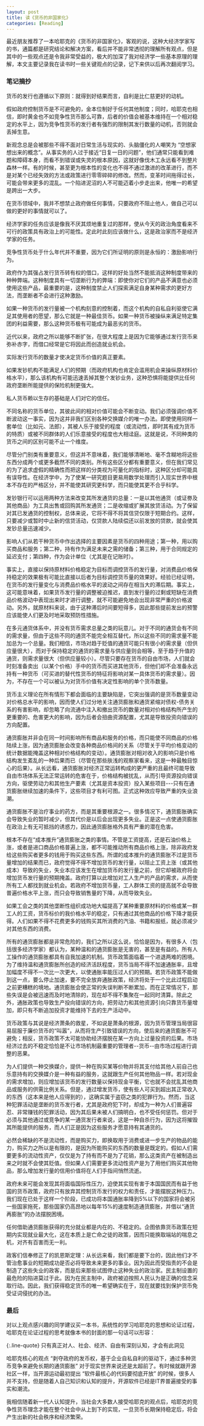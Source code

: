 ```yaml
---
layout: post
title: 读《货币的非国家化》
categories: [Reading]
---
```


最近朋友推荐了一本哈耶克的《货币的非国家化》，客观的说，这种大经济学家写的书，通篇都是研究结论和解决方案，看后并不能非常透彻的理解所有观点，但是其中的一些观点还是令我非常受益的，极大的加深了我对经济学一些基本原理的理解，本文主要记录我在读书时一些关键观点的记录，记下来供以后再次翻阅学习。

### 笔记摘抄
货币的发行也遵循以下原则：就得到好结果而言，自利是比仁慈更好的动机。

假如政府控制货币是不可避免的，金本位制好于任何其他制度；同时，哈耶克也相信，即时黄金也不如竞争性货币那么可靠，后者的价值会被基本维持在一个相对稳定的水平上，因为竞争性货币的发行者有强烈的限制其发行数量的动机，否则就会丢掉生意。

新观念总是会被那些不得不面对日常生活与现实的、头脑僵化的人嘲笑为 “空想家想出来的概念”。从事实务的人过于接近“日复一日的问题”，他们通常只能看到难题和障碍本身，而看不到错误或失灵的根本原因，这就好像伐木工永远看不到整片森林一样。有的时候，甚至更为根本性的变化也不得不通过激进的改革进行，而不是对某个已经失效的方法或政策进行零零碎碎的修改。然而，变革时间拖得过长，可能会带来更多的混乱。一个陷进泥沼的人不可能迈着小步走出来，他唯一的希望是跨出一大步。

在货币领域中，我并不想禁止政府做任何事情，只要政府不阻止他人，做自己可以做的更好的事情就可以了。

经济学家的任务应该是像我不厌其烦地重复过的那样，使从今天的政治角度看来不可行的政策具有政治上的可能性。定此时此刻应该做什么，这是政治家而不是经济学家的任务。

竞争性货币处于什么年代并不重要，因为它们所证明的原则是永恒的：激励影响行为。

政府作为其强占发行货币转有权的借口，这样的好处当然不能抵消这种制度带来的种种弊端。这种制度具有一切垄断行为的弊端：即使你对它们的产品不满意也必须使用这些产品，最重要的是，这种制度禁止人们探索满足自身某种需求的更好方法，而垄断者不会进行这种激励。

如果一种货币的发行量被一个机构刻意的控制着，而这个机构的自私自利驱使它满足其使用者的愿望，那么它就是一种最佳货币。如果一种货币被操纵来满足特定集团的利益需要，那么这种货币极有可能成为最恶劣的货币。

近代以来，政府之所以能够不断扩张，在很大程度上是因为它能够通过发行货币来弥补赤字，而借口经常是它将因此而创造就业机会。

实际发行货币的数量才使决定货币价值的真正要素。

如果发钞机构不能满足人们的预期（而政府机构也肯定会滥用机会来操纵原材料价格水平），那么该机构有可能迅速丢掉其整个发钞业务，这种恐惧将能提供比任何政府垄断所能提供的保险机制更强大。

私人货币赖以生存的基础是人们对它的信任。

不同名称的货币单位，其彼此间的相对价值可能会不断变动。我们必须强调价值不断波动这一事实，因为这并非我们区别各种交换媒介的唯一办法。即使使用同样一套单位（比如元、法郎），其被人乐于接受的程度（或流动性，即时其有成为货币的特质）或被不同群体的人们乐意接受的程度也大相迳庭。这就是说，不同种类的货币之间的区别可能不止一个维度。

尽管分门别类有重要意义，但这并不意味着，我们能够清晰地、毫不含糊地将这些东西分成两个或更多截然不同的类别。所有这些区分都有重要意义，但在我们常见的为了追求虚假的精确性而把这样的分类视为可量化的指标时，这种区分却可能具有误导性。在经济学中，为了使某一研究题目更易用数学处理而引入现实世界中根本不存在的严格区分，并不能使其研究更科学，而只能使其更不合乎科学。

发钞银行可以运用两种方法来改变其所发通货的总量：一是以其他通货（或证劵及其他商品）为工具出售或回购其所发通货；二是收缩或扩展其放贷活动。为了保留对其已发通货的控制权，总体来说，它将不得不将其信贷仅限于短期合约。这样，只要减少或暂时中止新的信贷活动，仅贷款人陆续偿还以前发放的贷款，就会使其发钞总量迅速减少。

影响人们从若干种货币中作出选择的主要因素是货币的四种用途；第一种，用以购买商品和服务；第二种，持有作为满足未来之需的储备；第三种，用于合同规定的延迟支付；第四种，作为会计单位（尤其是在记账时）。

事实上，直接以保持原材料价格稳定为目标而调控货币的发行量，对消费品价格保持稳定的效果极有可能比直接以后者为目标调控货币量的效果好。经验已经证明，在货币的发行量变化与消费品价格水平的波动之间存在相当大的滞后期。事实上，这可能意味着，如果货币发行量的调整被迫推迟，直到发行量的过剩或短缺在消费品价格波动中表现出来时才进行调整，就不可能避免地会出现非常严重的价格波动。另外，就原材料来说，由于这种滞后时间要短得多，因此那些提前发出的预警应该能使人们更及时地采取预防性措施。

在多元通货体系中，并没有货币需求总量之类的玩意儿。对于不同的通货会有不同的需求量，但由于这些不同的通货不能完全相互替代，所以这些不同的需求量不能加总为一个总量。我们相信，市场对趋于贬值的通货可能只有很小的需求量（但供应量很大），而对于保持稳定的通货的需求量与供应量则会相等，至于趋于升值的通货，则需求量很大（但供应量较小）。尽管只要存在货币的自由市场，人们就会时刻准备卖出（以某个价格）手中的货币而买进其他货币，但他们却不会准备永远持有一种货币（可买进的替代性货币的特征将影响对某一具体货币的需求量）。因为，不存在一个可以被认为对货币价值有决定性影响的单个货币数量。

货币主义理论在所有情形下都会面临的主要缺陷是，它突出强调的是货币数量变动对价格总水平的影响，因而使人们过分地关注通货膨胀和通货紧缩对债权-债务关系的有害影响，却忽略了向流通中注入和撤出货币的数量对相对价格结构所产生的更重要的、危害更大的影响，因为后者会扭曲资源配置，尤其是导致投资向错误的方向配置。

通货膨胀并非会在同一时间影响所有商品和服务的价格，而只能使不同商品的价格陆续上涨，因为通货膨胀会改变各种商品价格间的关系（尽管关于平均价格变动的统计数据能掩盖这种相对价格结构的变动）。通货膨胀对相对收入的影响只是价格结构发生紊乱的一种后果而已（尽管在那些肤浅的观察家看来，这是一种最触目惊心的后果）。从长远看，通货膨胀对经济正常运转构成的更严重的且最终可能导致自由市场体系无法正常运转的危害在于，价格结构被扰乱，从而引导资源投向错误方向，驱使劳动力和其他生产要素（尤其是资本投资）投入某些项目---只有在通货膨胀继续加速的条件下，这些项目才有利可图。正式这种效应导致严重的失业浪潮。

通货膨胀不是治疗事业的药方，而是其重要根源之一。很多情况下，通货膨胀确实会导致失业的暂时减少，但其代价是以后会出现更多失业。正是这一点使通货膨胀在政治上有无可抵挡的诱惑力，因此通货膨胀格外具有严重的潜在危害。

根本不存在“成本推升”通货膨胀之类的事情。不管是工资提高，还是石油价格上涨，或者是进口商品价格普遍上涨，都不可能推动所有商品价格上涨，除非政府发给这些购买者更多的钱用于购买这些东西。所谓的成本推升的通货膨胀不过是货币量增加的结果而已，政府觉得不得不增加货币的发行量，以阻止工资上涨（或其他成本）导致的失业，失业本应该发生在增加货币的发行量之前，但它却被政府将会增加货币发行量的预期掩盖。政府打算以此增加对工人生产的产品的需求，从而使所有工人都找到就业机会。若政府不增加货币量，工人群体工资的提高就不会导致普遍价格水平上涨，而只会导致销售量的下降，从而导致失业。

如果工会之类的其他垄断性组织成功地大幅提高了某种重要原材料的价格或某一群工人的工资，货币标价的我价格水平的稳定，只有通过其他商品的价格下降才能获得。人们如果不得不花费更多的钱购买其所消费的汽油、书籍和报纸，就必须减少对其他东西的消费。

所有的通货膨胀都是非常危险的，我们之所以这么说，恰恰是因为，有很多人（包括很多经济学家）都认为，某种温和的通货膨胀是无害的，甚至是有益的。所有人工操作的通货膨胀都具有自我加速的机制。货币政策面临着一个进退两难的困境。为了维持温和通货膨胀所创造的经济活跃程度，货币当局不得不加速通胀率，且增加幅度不得不一次比一次更大，以使通胀率能压过人们的预期。若货币政策不能做到这一点，要么停止加速，要不完全放弃通胀政策，经济将处于一个比此过程启动之前更糟糕的境地。通货膨胀会使正常的失误判断不断累加，而在正常情况下，那些失误是会被迅速而及时地清除的，现在却不得不集聚在一起同时清算。除此之外，通胀政策也导致生产投向错误的方向，把劳动力和其他资源引向只靠货币量增加，即只有不断追加投资才能维持下去的生产活动中。

货币政策与其说是经济萧条的救星，不如说是萧条的根源，因为货币管理当局很容易屈服于廉价货币的“叫嚣”，从而将生产引致错误的方向，使后来的通货膨胀不可避免；相反，货币政策不太可能协助经济摆脱在某一方向上过量投资的后果。市场经济过去的不稳定恰恰是不让市场机制最重要的管理者--货币--由市场过程进行调整的恶果。

为人们提供一种交换媒介，提供一种在购买某等价物并将其支付给其他人前自己也乐意持有的交换媒介是一种有益的服务，这就跟生产任何其他物品一样。若对现金的需求增加，则应增加该货币的发行数量以保持现金平衡，它也就不会扰乱其他商品或服务的供需比例关系。但是，通过增发货币，使有些人可买到超出其正常收入的东西（这本来是他人应得到的），这确实属于盗窃之类的犯罪行为。然而，当这种犯罪活动是垄断的货币发行者，尤其是政府犯下时，却成为一种为人们普遍容忍、非常赚钱的犯罪活动，因为其后果未被人们搞明白，也不受任何惩罚。但对于必须与其他通过或竞争的某一通货发行者来说，这是一种自杀行为，因为这将摧毁其所能提供的服务，而人们正是因为这些服务才愿意持有其通货的。

必然会稀缺的不是流动性，而是购买力，即换取用于消费或进一步生产的物品的能力，购买力之所以是有限的，是因为所能购买的东西的数量是既定的。假如人们需要更多的流动性资产，仅仅是为了持有而不是为了花销，那么这类资产在被制造出来之时就不会使其贬值。但如果人们需要更多流动性资产是为了用他们购买其他物品，那么增加发行量的信用价值将在人们手指间悄然流逝。

政府未来可能会发现其将面临国际性压力，迫使其实现有害于本国国民而有益于他国的货币政策，政府只有放弃其控制货币发行的权力和责任，才能摆脱这种压力。我们现在已处于这样一个阶段，已成功将本国通胀率降到5%以下的国家将会被另一些国家拖死，那些国家仍高昂地以每年15%的速度制造通货膨胀，并借以“通货再膨胀”的办法摆脱困境。

任何借助通货膨胀获得的充分就业都是内在的、不稳定的。企图依靠货币政策在短期内实现就业最大化，这在本质上是亡命之徒的政策，因而只能换取端站的喘息之机，对齐有百害而无一利。

政客们信奉修正了的凯恩斯定理：从长远来看，我们都是要下台的，因此他们才不管治愈事业的短期成功是否必将导致未来更多的事业。因为因此而受指责的不会是制造了这些失业的政客，而是后来那些试图停止这种失业的政治家。民主制设置的最危险的陷进莫过于此。因为在民主制中，政府被迫按照人民认为是正确的信念采取行动。因此，我们获得稳定货币的唯一希望确实在于，现在就要找到保护货币免受证词侵扰的办法。

### 最后
对以上观点感兴趣的同学建议买一本书，系统性的学习哈耶克的思想和论证过程，哈耶克在论证过程的思考就像本书的封面的那一句话可以形容：

{:.line-quote}
只有真正对人、社会、经济、自由有深刻认知，才会有此洞见

哈耶克核心的观点 “剥夺政府的发币权，基于企业自私自利的驱动下，通过多种货币竞争来避免长期的通货膨胀” 对于现实世界来说还是太超前了。有时候就跟开源社区一样，当开源运动最初提出 “软件最核心的代码要彻底开放” 的时候，很多人并不支持，但是随着人自己知识和认知的提升，开源软件已经是IT界普遍接受的事实和潮流。

我相信随着新一代人认知提升，当社会大多数人接受哈耶克的观点后，哈耶克的竞争性货币理念才能在整个社会中从上到下的实现，一旦货币长期保持稳定后，将会产生出新的社会秩序和经济繁荣。
